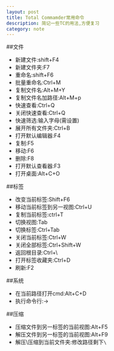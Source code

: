 ```yaml
---
layout: post
title: Total Commamder常用命令
description: 简记一些TC的用法,方便复习
category: note
---
```



##文件
- 新建文件:shift+F4
- 新建文件夹:F7
- 重命名:shift+F6
- 批量重命名:Ctrl+M
- 复制文件名:Alt+M+Y
- 复制文件名加路径:Alt+M+p
- 快速查看:Ctrl+Q
- 关闭快速查看:Ctrl+Q
- 快速筛选:输入字母(需设置)
- 展开所有文件夹:Ctrl+B
- 打开默认编辑器:F4
- 复制:F5
- 移动:F6
- 删除:F8
- 打开默认查看器:F3
- 打开桌面:Alt+C+O


##标签
- 改变当前标签:Shift+F6
- 移动当前标签到另一视图:Ctrl+U
- 复制当前标签:ctrl+T
- 切换视图:Tab
- 切换标签:Ctrl+Tab
- 关闭当前标签:Ctrl+W 
- 关闭全部标签:Ctrl+Shift+W
- 返回根目录:Ctrl+\
- 打开标签收藏夹:Ctrl+D
- 刷新:F2

##系统
- 在当前路径打开cmd:Alt+C+D
- 执行命令行:→

##压缩
- 压缩文件到另一标签的当前视图:Alt+F5
- 解压文件到另一标签的当前视图:Alt+F9
- 解压\压缩到当前文件夹:修改路径剩下`\`
